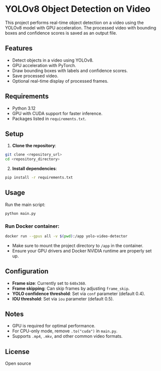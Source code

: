 # YOLOv8 Object Detection on Video
This project performs real-time object detection on a video using the YOLOv8 model with GPU acceleration. The processed video with bounding boxes and confidence scores is saved as an output file.

## Features

- Detect objects in a video using YOLOv8.
- GPU acceleration with PyTorch.
- Draw bounding boxes with labels and confidence scores.
- Save processed video.
- Optional real-time display of processed frames.



## Requirements

- Python 3.12
- GPU with CUDA support for faster inference.
- Packages listed in `requirements.txt`.



## Setup

1. **Clone the repository**:

```bash
git clone <repository_url>
cd <repository_directory>
```
2. **Install dependencies**:
```bash
pip install -r requirements.txt
```
## Usage

Run the main script:

```bash
python main.py
```

### Run Docker container:

```bash
docker run --gpus all -v $(pwd):/app yolo-video-detector
```

- Make sure to mount the project directory to `/app` in the container.
- Ensure your GPU drivers and Docker NVIDIA runtime are properly set up.



## Configuration

- **Frame size**: Currently set to `640x360`.
- **Frame skipping**: Can skip frames by adjusting `frame_skip`.
- **YOLO confidence threshold**: Set via `conf` parameter (default 0.4).
- **IOU threshold**: Set via `iou` parameter (default 0.5).



## Notes

- GPU is required for optimal performance.
- For CPU-only mode, remove `.to("cuda")` in `main.py`.
- Supports `.mp4`, `.mkv`, and other common video formats.



## License

Open source

